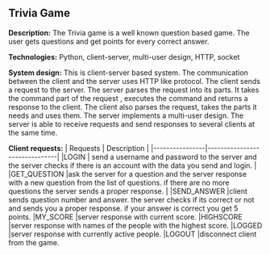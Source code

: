 ##  Trivia Game 
**Description:**
The Trivia game is a well known question based game. The user gets questions and get points for every correct answer.

**Technologies:**
Python, client-server, multi-user design, HTTP, socket

**System design:**
This is client-server based system. The communication between the client and the server uses HTTP like protocol.  The client sends a request to the server. The server parses the request into its parts. It takes the command part of the request , executes the command and returns a response to the client. The client also parses the request, takes the parts it needs and uses them.
The server implements  a multi-user design. The server is able to receive requests and send responses to several clients at the same time.  

**Client requests:**
|    Requests     |       Description                                                  |
|----------------|-------------------------------|
|LOGIN | send a username and password to the server and the server checks if there is an account with the data you send and login.                    |
|GET_QUESTION          |ask the server for a question and the server response with a new question from the list of questions. if there are no more questions the server sends a proper response.                     |
|SEND_ANSWER          |client sends  question number and answer. the server checks if its correct or not and sends you a proper response. if your answer is correct you get 5 points.
|MY_SCORE          |server response with current score.
|HIGHSCORE          |server response with names of the people with the highest score.
|LOGGED          |server response with currently active people.
|LOGOUT          |disconnect client from the game.
